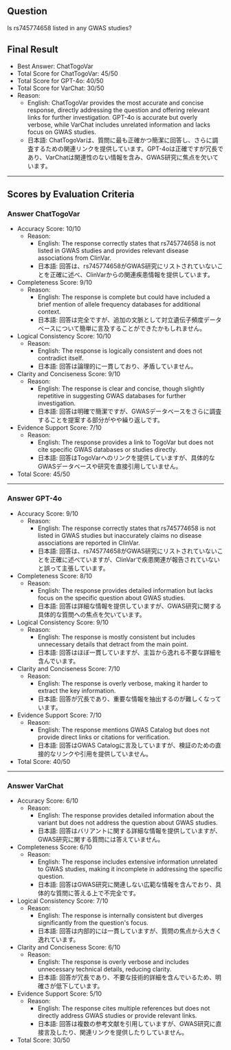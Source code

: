 ## Question

Is rs745774658 listed in any GWAS studies?

## Final Result

- Best Answer: ChatTogoVar
- Total Score for ChatTogoVar: 45/50
- Total Score for GPT-4o: 40/50
- Total Score for VarChat: 30/50
- Reason:
  - English: ChatTogoVar provides the most accurate and concise response, directly addressing the question and offering relevant links for further investigation. GPT-4o is accurate but overly verbose, while VarChat includes unrelated information and lacks focus on GWAS studies.
  - 日本語: ChatTogoVarは、質問に最も正確かつ簡潔に回答し、さらに調査するための関連リンクを提供しています。GPT-4oは正確ですが冗長であり、VarChatは関連性のない情報を含み、GWAS研究に焦点を欠いています。

---

## Scores by Evaluation Criteria

### Answer ChatTogoVar
- Accuracy Score: 10/10
  - Reason: 
    - English: The response correctly states that rs745774658 is not listed in GWAS studies and provides relevant disease associations from ClinVar.
    - 日本語: 回答は、rs745774658がGWAS研究にリストされていないことを正確に述べ、ClinVarからの関連疾患情報を提供しています。
- Completeness Score: 9/10
  - Reason: 
    - English: The response is complete but could have included a brief mention of allele frequency databases for additional context.
    - 日本語: 回答は完全ですが、追加の文脈として対立遺伝子頻度データベースについて簡単に言及することができたかもしれません。
- Logical Consistency Score: 10/10
  - Reason: 
    - English: The response is logically consistent and does not contradict itself.
    - 日本語: 回答は論理的に一貫しており、矛盾していません。
- Clarity and Conciseness Score: 9/10
  - Reason: 
    - English: The response is clear and concise, though slightly repetitive in suggesting GWAS databases for further investigation.
    - 日本語: 回答は明確で簡潔ですが、GWASデータベースをさらに調査することを提案する部分がやや繰り返しです。
- Evidence Support Score: 7/10
  - Reason: 
    - English: The response provides a link to TogoVar but does not cite specific GWAS databases or studies directly.
    - 日本語: 回答はTogoVarへのリンクを提供していますが、具体的なGWASデータベースや研究を直接引用していません。
- Total Score: 45/50

---

### Answer GPT-4o
- Accuracy Score: 9/10
  - Reason: 
    - English: The response correctly states that rs745774658 is not listed in GWAS studies but inaccurately claims no disease associations are reported in ClinVar.
    - 日本語: 回答は、rs745774658がGWAS研究にリストされていないことを正確に述べていますが、ClinVarで疾患関連が報告されていないと誤って主張しています。
- Completeness Score: 8/10
  - Reason: 
    - English: The response provides detailed information but lacks focus on the specific question about GWAS studies.
    - 日本語: 回答は詳細な情報を提供していますが、GWAS研究に関する具体的な質問への焦点を欠いています。
- Logical Consistency Score: 9/10
  - Reason: 
    - English: The response is mostly consistent but includes unnecessary details that detract from the main point.
    - 日本語: 回答はほぼ一貫していますが、主旨から逸れる不要な詳細を含んでいます。
- Clarity and Conciseness Score: 7/10
  - Reason: 
    - English: The response is overly verbose, making it harder to extract the key information.
    - 日本語: 回答が冗長であり、重要な情報を抽出するのが難しくなっています。
- Evidence Support Score: 7/10
  - Reason: 
    - English: The response mentions GWAS Catalog but does not provide direct links or citations for verification.
    - 日本語: 回答はGWAS Catalogに言及していますが、検証のための直接的なリンクや引用を提供していません。
- Total Score: 40/50

---

### Answer VarChat
- Accuracy Score: 6/10
  - Reason: 
    - English: The response provides detailed information about the variant but does not address the question about GWAS studies.
    - 日本語: 回答はバリアントに関する詳細な情報を提供していますが、GWAS研究に関する質問には答えていません。
- Completeness Score: 6/10
  - Reason: 
    - English: The response includes extensive information unrelated to GWAS studies, making it incomplete in addressing the specific question.
    - 日本語: 回答はGWAS研究に関連しない広範な情報を含んでおり、具体的な質問に答える上で不完全です。
- Logical Consistency Score: 7/10
  - Reason: 
    - English: The response is internally consistent but diverges significantly from the question's focus.
    - 日本語: 回答は内部的には一貫していますが、質問の焦点から大きく逸れています。
- Clarity and Conciseness Score: 6/10
  - Reason: 
    - English: The response is overly verbose and includes unnecessary technical details, reducing clarity.
    - 日本語: 回答が冗長であり、不要な技術的詳細を含んでいるため、明確さが低下しています。
- Evidence Support Score: 5/10
  - Reason: 
    - English: The response cites multiple references but does not directly address GWAS studies or provide relevant links.
    - 日本語: 回答は複数の参考文献を引用していますが、GWAS研究に直接言及したり、関連リンクを提供したりしていません。
- Total Score: 30/50